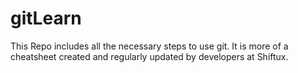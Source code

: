 # gitLearn
This Repo includes all the necessary steps to use git. It is more of a cheatsheet created and regularly updated by developers at Shiftux.
